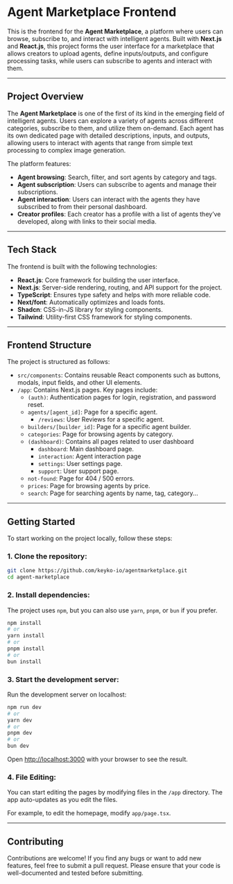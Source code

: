 # **Agent Marketplace Frontend**

This is the frontend for the **Agent Marketplace**, a platform where users can browse, subscribe to, and interact with intelligent agents. Built with **Next.js** and **React.js**, this project forms the user interface for a marketplace that allows creators to upload agents, define inputs/outputs, and configure processing tasks, while users can subscribe to agents and interact with them.

---

## **Project Overview**

The **Agent Marketplace** is one of the first of its kind in the emerging field of intelligent agents. Users can explore a variety of agents across different categories, subscribe to them, and utilize them on-demand. Each agent has its own dedicated page with detailed descriptions, inputs, and outputs, allowing users to interact with agents that range from simple text processing to complex image generation.

The platform features:
- **Agent browsing**: Search, filter, and sort agents by category and tags.
- **Agent subscription**: Users can subscribe to agents and manage their subscriptions.
- **Agent interaction**: Users can interact with the agents they have subscribed to from their personal dashboard.
- **Creator profiles**: Each creator has a profile with a list of agents they’ve developed, along with links to their social media.

---

## **Tech Stack**

The frontend is built with the following technologies:
- **React.js**: Core framework for building the user interface.
- **Next.js**: Server-side rendering, routing, and API support for the project.
- **TypeScript**: Ensures type safety and helps with more reliable code.
- **Next/font**: Automatically optimizes and loads fonts.
- **Shadcn**: CSS-in-JS library for styling components.
- **Tailwind**: Utility-first CSS framework for styling components.

---

## **Frontend Structure**

The project is structured as follows:

- `src/components`: Contains reusable React components such as buttons, modals, input fields, and other UI elements.
- `/app`: Contains Next.js pages. Key pages include:
  - `(auth)`: Authentication pages for login, registration, and password reset.
  - `agents/[agent_id]`: Page for a specific agent.
    - `/reviews`: User Reviews for a specific agent.
  - `builders/[builder_id]`: Page for a specific agent builder.
  - `categories`: Page for browsing agents by category.
  - `(dashboard)`: Contains all pages related to user dashboard
    - `dashboard`: Main dashboard page.
    - `interaction`: Agent interaction page
    - `settings`: User settings page.
    - `support`: User support page.
  - `not-found`: Page for 404 / 500 errors.
  - `prices`: Page for browsing agents by price.
  - `search`: Page for searching agents by name, tag, category...

---

## **Getting Started**

To start working on the project locally, follow these steps:

### **1. Clone the repository:**

```bash
git clone https://github.com/keyko-io/agentmarketplace.git
cd agent-marketplace
```

### **2. Install dependencies:**

The project uses `npm`, but you can also use `yarn`, `pnpm`, or `bun` if you prefer.

```bash
npm install
# or
yarn install
# or
pnpm install
# or
bun install
```

### **3. Start the development server:**

Run the development server on localhost:

```bash
npm run dev
# or
yarn dev
# or
pnpm dev
# or
bun dev
```

Open [http://localhost:3000](http://localhost:3000) with your browser to see the result.

### **4. File Editing:**

You can start editing the pages by modifying files in the `/app` directory. The app auto-updates as you edit the files.

For example, to edit the homepage, modify `app/page.tsx`.

---

## **Contributing**

Contributions are welcome! If you find any bugs or want to add new features, feel free to submit a pull request. Please ensure that your code is well-documented and tested before submitting.
